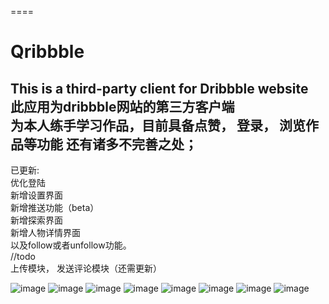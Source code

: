 ====
# Qribbble
This is a third-party client for Dribbble website<br>
此应用为dribbble网站的第三方客户端<br>
为本人练手学习作品，目前具备点赞， 登录， 浏览作品等功能 还有诸多不完善之处；<br>
-------
已更新:<br> 
优化登陆<br>
新增设置界面<br>
新增推送功能（beta）<br>
新增探索界面<br>
新增人物详情界面<br>
以及follow或者unfollow功能。<br>
//todo<br>
上传模块， 发送评论模块（还需更新）<br>

![image](https://github.com/ShiTuoCheng/Qribbble/blob/master/app/src/main/res/drawable/screenshot1.jpg)
![image](https://github.com/ShiTuoCheng/Qribbble/blob/master/app/src/main/res/drawable/screenshot2.png)
![image](https://github.com/ShiTuoCheng/Qribbble/blob/master/app/src/main/res/drawable/screenshot3.jpg)
![image](https://github.com/ShiTuoCheng/Qribbble/blob/master/app/src/main/res/drawable/screenshot4.png)
![image](https://github.com/ShiTuoCheng/Qribbble/blob/master/app/src/main/res/drawable/screenshot5.png)
![image](https://github.com/ShiTuoCheng/Qribbble/blob/master/app/src/main/res/drawable/screenshot6.png)
![image](https://github.com/ShiTuoCheng/Qribbble/blob/master/app/src/main/res/drawable/screenshot10.png)
![image](https://github.com/ShiTuoCheng/Qribbble/blob/master/app/src/main/res/drawable/screenshot8.png)
